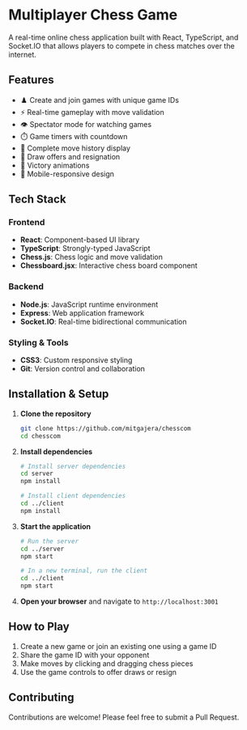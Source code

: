 # Multiplayer Chess Game

A real-time online chess application built with React, TypeScript, and Socket.IO that allows players to compete in chess matches over the internet.

## Features

- ♟️ Create and join games with unique game IDs
- ⚡ Real-time gameplay with move validation
- 👁️ Spectator mode for watching games
- ⏱️ Game timers with countdown
- 📜 Complete move history display
- 🤝 Draw offers and resignation
- 🎉 Victory animations
- 📱 Mobile-responsive design

## Tech Stack

### Frontend
- **React**: Component-based UI library
- **TypeScript**: Strongly-typed JavaScript
- **Chess.js**: Chess logic and move validation
- **Chessboard.jsx**: Interactive chess board component

### Backend
- **Node.js**: JavaScript runtime environment
- **Express**: Web application framework
- **Socket.IO**: Real-time bidirectional communication

### Styling & Tools
- **CSS3**: Custom responsive styling
- **Git**: Version control and collaboration

## Installation & Setup

1. **Clone the repository**
    ```bash
    git clone https://github.com/mitgajera/chesscom
    cd chesscom
    ```

2. **Install dependencies**
    ```bash
    # Install server dependencies
    cd server
    npm install

    # Install client dependencies
    cd ../client
    npm install
    ```

3. **Start the application**
    ```bash
    # Run the server
    cd ../server
    npm start

    # In a new terminal, run the client
    cd ../client
    npm start
    ```

4. **Open your browser** and navigate to `http://localhost:3001`

## How to Play

1. Create a new game or join an existing one using a game ID
2. Share the game ID with your opponent
3. Make moves by clicking and dragging chess pieces
4. Use the game controls to offer draws or resign

## Contributing

Contributions are welcome! Please feel free to submit a Pull Request.
